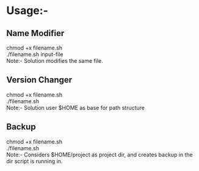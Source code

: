 # Usage:-
## Name Modifier
chmod +x filename.sh                    
./filename.sh input-file                        
Note:- Solution modifies the same file.                                

## Version Changer
chmod +x filename.sh                           
./filename.sh                                  
Note:- Solution user $HOME as base for path structure

## Backup 
chmod +x filename.sh                        
./filename.sh                                 
Note:- Considers $HOME/project as project dir, and creates backup in the dir script is running in.
